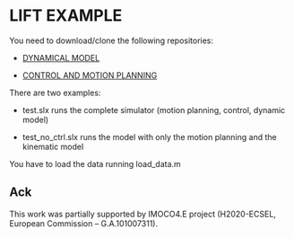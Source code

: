 # LIFT EXAMPLE


You need to download/clone the following repositories:

- [DYNAMICAL MODEL](https://github.com/industrial-control-group-unibs/IMOCO_LIFT_MODEL)  

- [CONTROL AND MOTION PLANNING](https://github.com/industrial-control-group-unibs/IMOCO-Lift-Motion-Law)


There are two examples: 

- test.slx  runs the complete simulator (motion planning, control, dynamic model)

- test_no_ctrl.slx runs the model with only the motion planning and the kinematic model

You have to load the data running load_data.m


## Ack

This work was partially supported by IMOCO4.E project (H2020-ECSEL, European Commission – G.A.101007311).
